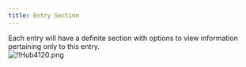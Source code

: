 ```yaml
---
title: Entry Section
---
```

Each entry will have a definite section with options to view information pertaining only to this entry.  
![!!Hub4120.png](/img/en/hub/Hub4120.png) 
